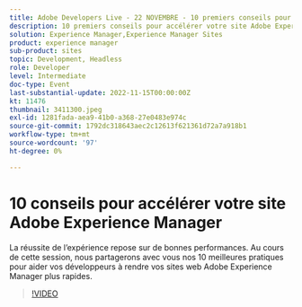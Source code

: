 ```yaml
---
title: Adobe Developers Live - 22 NOVEMBRE - 10 premiers conseils pour accélérer votre site Adobe Experience Manager
description: 10 premiers conseils pour accélérer votre site Adobe Experience Manager Les performances exceptionnelles sont essentielles au succès de l’expérience. Au cours de cette session, nous partagerons avec vous nos 10 meilleures pratiques pour aider vos développeurs à rendre vos sites web Adobe Experience Manager plus rapides.
solution: Experience Manager,Experience Manager Sites
product: experience manager
sub-product: sites
topic: Development, Headless
role: Developer
level: Intermediate
doc-type: Event
last-substantial-update: 2022-11-15T00:00:00Z
kt: 11476
thumbnail: 3411300.jpeg
exl-id: 1281fada-aea9-41b0-a368-27e0483e974c
source-git-commit: 1792dc318643aec2c12613f621361d72a7a918b1
workflow-type: tm+mt
source-wordcount: '97'
ht-degree: 0%

---
```


# 10 conseils pour accélérer votre site Adobe Experience Manager

La réussite de l’expérience repose sur de bonnes performances. Au cours de cette session, nous partagerons avec vous nos 10 meilleures pratiques pour aider vos développeurs à rendre vos sites web Adobe Experience Manager plus rapides.

>[!VIDEO](https://video.tv.adobe.com/v/3411300/?quality=12&learn=on)
